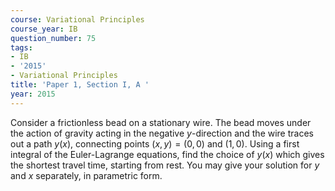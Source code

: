 ```yaml
---
course: Variational Principles
course_year: IB
question_number: 75
tags:
- IB
- '2015'
- Variational Principles
title: 'Paper 1, Section I, A '
year: 2015
---
```




Consider a frictionless bead on a stationary wire. The bead moves under the action of gravity acting in the negative $y$-direction and the wire traces out a path $y(x)$, connecting points $(x, y)=(0,0)$ and $(1,0)$. Using a first integral of the Euler-Lagrange equations, find the choice of $y(x)$ which gives the shortest travel time, starting from rest. You may give your solution for $y$ and $x$ separately, in parametric form.